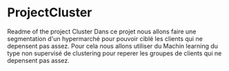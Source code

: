 # ProjectCluster
Readme of the project Cluster
Dans ce projet nous allons faire une segmentation d'un hypermarché pour pouvoir ciblé les clients qui ne depensent pas assez.
Pour cela nous allons utiliser du Machin learning du type non supervisé de clustering pour reperer les groupes de clients qui ne depensent pas assez.
